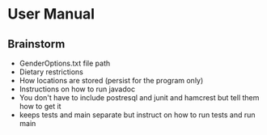 # User Manual

## Brainstorm
* GenderOptions.txt file path
* Dietary restrictions
* How locations are stored (persist for the program only)
* Instructions on how to run javadoc
* You don't have to include postresql and junit and hamcrest but tell them how to get it
* keeps tests and main separate but instruct on how to run tests and run main